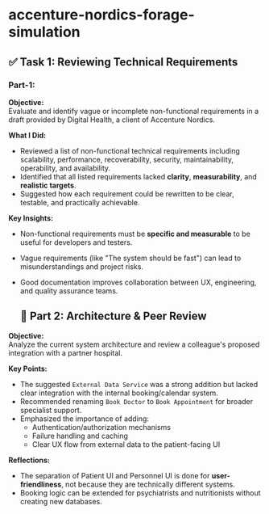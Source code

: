 # accenture-nordics-forage-simulation

## ✅ Task 1: Reviewing Technical Requirements

### Part-1: 

**Objective:**  
Evaluate and identify vague or incomplete non-functional requirements in a draft provided by Digital Health, a client of Accenture Nordics.

**What I Did:**  
- Reviewed a list of non-functional technical requirements including scalability, performance, recoverability, security, maintainability, operability, and availability.
- Identified that all listed requirements lacked **clarity**, **measurability**, and **realistic targets**.
- Suggested how each requirement could be rewritten to be clear, testable, and practically achievable.

**Key Insights:**
- Non-functional requirements must be **specific and measurable** to be useful for developers and testers.
- Vague requirements (like "The system should be fast") can lead to misunderstandings and project risks.
- Good documentation improves collaboration between UX, engineering, and quality assurance teams.

  ## 🧩 Part 2: Architecture & Peer Review

**Objective:**  
Analyze the current system architecture and review a colleague's proposed integration with a partner hospital.

**Key Points:**
- The suggested `External Data Service` was a strong addition but lacked clear integration with the internal booking/calendar system.
- Recommended renaming `Book Doctor` to `Book Appointment` for broader specialist support.
- Emphasized the importance of adding:
  - Authentication/authorization mechanisms
  - Failure handling and caching
  - Clear UX flow from external data to the patient-facing UI

**Reflections:**
- The separation of Patient UI and Personnel UI is done for **user-friendliness**, not because they are technically different systems.
- Booking logic can be extended for psychiatrists and nutritionists without creating new databases.

